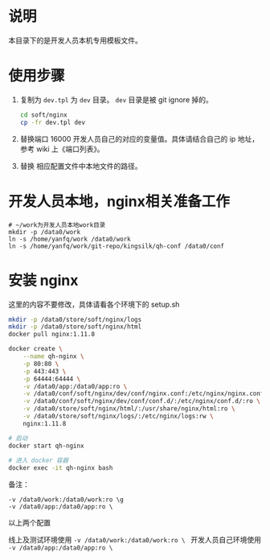 
# 说明

本目录下的是开发人员本机专用模板文件。


# 使用步骤

1. 复制为 `dev.tpl` 为 `dev` 目录。 `dev` 目录是被 git ignore 掉的。
 
    ```bash
    cd soft/nginx
    cp -fr dev.tpl dev
    ```

1. 替换端口 16000 开发人员自己的对应的变量值。具体请结合自己的 ip 地址，参考 wiki 上《端口列表》。

1. 替换 相应配置文件中本地文件的路径。

# 开发人员本地，nginx相关准备工作

```
# ~/work为开发人员本地work目录
mkdir -p /data0/work
ln -s /home/yanfq/work /data0/work
ln -s /home/yanfq/work/git-repo/kingsilk/qh-conf /data0/conf
```

# 安装 nginx

这里的内容不要修改，具体请看各个环境下的 setup.sh


```bash
mkdir -p /data0/store/soft/nginx/logs
mkdir -p /data0/store/soft/nginx/html
docker pull nginx:1.11.8

docker create \
    --name qh-nginx \
    -p 80:80 \
    -p 443:443 \
    -p 64444:64444 \
    -v /data0/app:/data0/app:ro \
    -v /data0/conf/soft/nginx/dev/conf/nginx.conf:/etc/nginx/nginx.conf:ro \
    -v /data0/conf/soft/nginx/dev/conf/conf.d/:/etc/nginx/conf.d/:ro \
    -v /data0/store/soft/nginx/html/:/usr/share/nginx/html:ro \
    -v /data0/store/soft/nginx/logs/:/etc/nginx/logs:rw \
    nginx:1.11.8

# 启动
docker start qh-nginx
  
# 进入 docker 容器
docker exec -it qh-nginx bash
```
备注：  
```
-v /data0/work:/data0/work:ro \g
-v /data0/app:/data0/app:ro \
```
以上两个配置

线上及测试环境使用   `-v /data0/work:/data0/work:ro \ `
开发人员自己环境使用 `-v /data0/app:/data0/app:ro \ `




